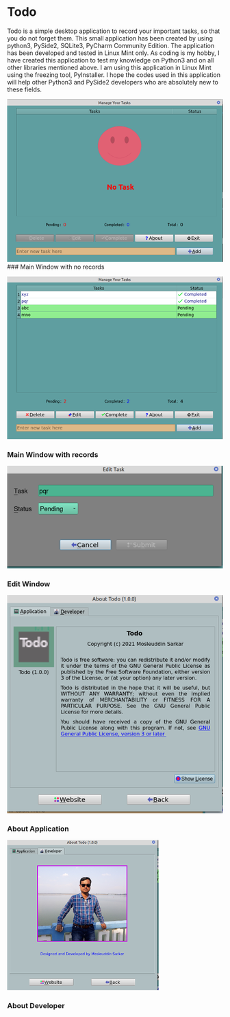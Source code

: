 # Todo
Todo is a simple desktop application to record your important tasks, so that you do not forget them. This small application has been created by using python3, PySide2, SQLite3, PyCharm Community Edition. The application has been developed and tested in Linux Mint only. As coding is my hobby, I have created this application to test my knowledge on Python3 and on all other libraries mentioned above. I am using this application in Linux Mint using the freezing tool, PyInstaller. I hope the codes used in this application will help other Python3 and PySide2 developers who are absolutely new to these fields. 


<img src="/screen_shots/no_records.png" alt="Main Window with no records"/>
### Main Window with no records

![Main Window with records](/screen_shots/main_win.png)
### Main Window with records
                                                                           
![Edit Window](/screen_shots/edit_win.png)
### Edit Window
                                                                          
![About Application](/screen_shots/about_app.png)
### About Application
                                                                          
![About Developer](/screen_shots/about_dev.png)
### About Developer
                                                                           
                                                                           
                                                                           
                                                                           
